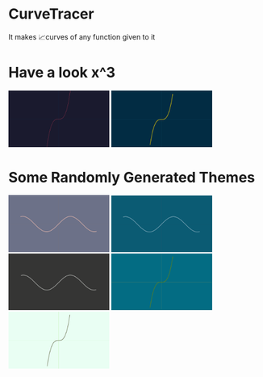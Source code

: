 # CurveTracer
It makes 📈curves of any function given to it

# Have a look x^3
<!-- ![Xcube](/Photos/XcubeDark.png) -->
<img src="Photos/XcubeDark.png" alt="Dark" width="200"/> <img src="Photos/XcubeDarkAndYellow.png" alt="DarkAndYellow" width="200"/>



# Some Randomly Generated Themes
<img src="Photos/ran (1).png" alt="DarkAndYellow" width="200"/> <img src="Photos/ran (2).png" alt="DarkAndYellow" width="200"/> <img src="Photos/ran (3).png" alt="DarkAndYellow" width="200"/> <img src="Photos/ran (4).png" alt="DarkAndYellow" width="200"/> <img src="Photos/ran (5).png" alt="DarkAndYellow" width="200"/>
